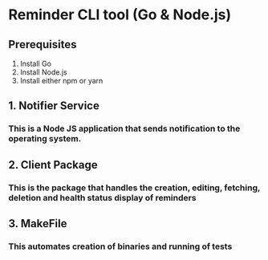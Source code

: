 # Reminder CLI tool (Go & Node.js)

## Prerequisites
1. Install Go 
2. Install Node.js
3. Install either npm or yarn

## 1. Notifier Service 
### This is a Node JS application that sends notification to the operating system.

## 2. Client Package
### This is the package that handles the creation, editing, fetching, deletion and health status display of reminders

## 3. MakeFile
### This automates creation of binaries and running of tests